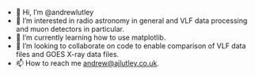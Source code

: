 - 👋 Hi, I’m @andrewlutley
- 👀 I’m interested in radio astronomy in general and VLF data processing and muon detectors in particular.
- 🌱 I’m currently learning how to use matplotlib.
- 💞️ I’m looking to collaborate on code to enable comparison of VLF data files and GOES X-ray data files.
- 📫 How to reach me andrew@ajlutley.co.uk.

<!---
andrewlutley/andrewlutley is a ✨ special ✨ repository because its `README.md` (this file) appears on your GitHub profile.
You can click the Preview link to take a look at your changes.
--->
